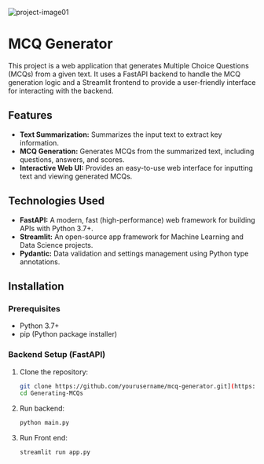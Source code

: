 ![project-image01](https://github.com/user-attachments/assets/25f0275d-05df-413f-9117-08b539c0a7c6)

# MCQ Generator

This project is a web application that generates Multiple Choice Questions (MCQs) from a given text. It uses a FastAPI backend to handle the MCQ generation logic and a Streamlit frontend to provide a user-friendly interface for interacting with the backend.

## Features

- **Text Summarization:** Summarizes the input text to extract key information.
- **MCQ Generation:** Generates MCQs from the summarized text, including questions, answers, and scores.
- **Interactive Web UI:** Provides an easy-to-use web interface for inputting text and viewing generated MCQs.

## Technologies Used

- **FastAPI:** A modern, fast (high-performance) web framework for building APIs with Python 3.7+.
- **Streamlit:** An open-source app framework for Machine Learning and Data Science projects.
- **Pydantic:** Data validation and settings management using Python type annotations.

## Installation

### Prerequisites

- Python 3.7+
- pip (Python package installer)

### Backend Setup (FastAPI)

1. Clone the repository:
   ```bash
   git clone https://github.com/yourusername/mcq-generator.git](https://github.com/TruongSinhAI/Generating-MCQs.git
   cd Generating-MCQs
   ```
2. Run backend:
   ```bash
   python main.py
   ```  
3. Run Front end:
   ```bash
   streamlit run app.py
   ```

